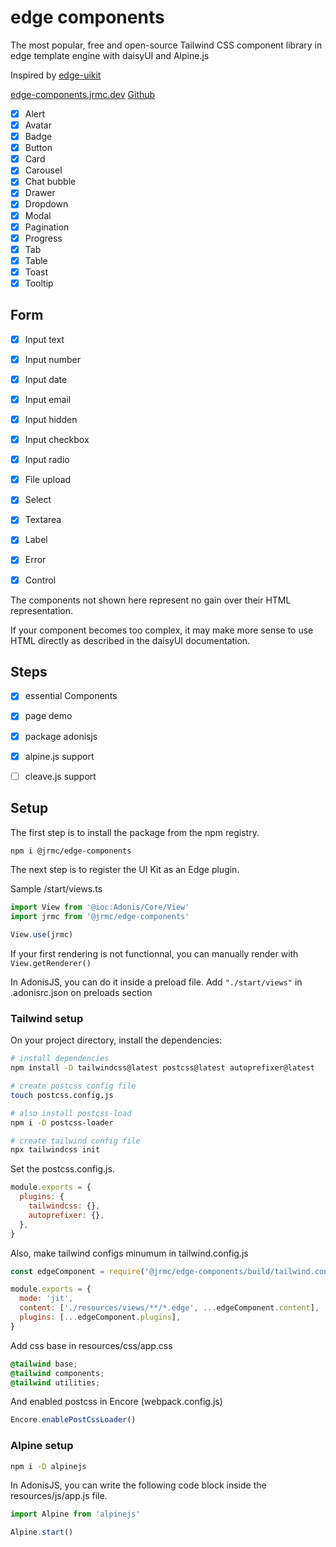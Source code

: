 # edge components

The most popular, free and open-source Tailwind CSS component library in edge template engine with daisyUI and Alpine.js

Inspired by [edge-uikit](https://www.npmjs.com/package/edge-uikit)

[edge-components.jrmc.dev](https://edge-components.jrmc.dev)
[Github](https://github.com/batosai/edge-components)

- [x] Alert
- [x] Avatar
- [x] Badge
- [x] Button
- [x] Card
- [x] Carousel
- [x] Chat bubble
- [x] Drawer
- [x] Dropdown
- [x] Modal
- [x] Pagination
- [x] Progress
- [x] Tab
- [x] Table
- [x] Toast
- [x] Tooltip

## Form
- [x] Input text
- [x] Input number
- [x] Input date
- [x] Input email
- [x] Input hidden
- [x] Input checkbox
- [x] Input radio
- [x] File upload
- [x] Select
- [x] Textarea
- [x] Label
- [x] Error
- [x] Control


The components not shown here represent no gain over their HTML representation.

If your component becomes too complex, it may make more sense to use HTML directly as described in the daisyUI documentation.

## Steps

- [x] essential Components
- [x] page demo
- [x] package adonisjs
- [x] alpine.js support
- [ ] cleave.js support


## Setup

The first step is to install the package from the npm registry.

```sh
npm i @jrmc/edge-components
```

The next step is to register the UI Kit as an Edge plugin.

Sample /start/views.ts
```ts
import View from '@ioc:Adonis/Core/View'
import jrmc from '@jrmc/edge-components'

View.use(jrmc)
```

If your first rendering is not functionnal, you can manually render with `View.getRenderer()`



In AdonisJS, you can do it inside a preload file. Add `"./start/views"` in .adonisrc.json on preloads section

### Tailwind setup

On your project directory, install the dependencies:

```sh
# install dependencies
npm install -D tailwindcss@latest postcss@latest autoprefixer@latest

# create postcss config file
touch postcss.config.js

# also install postcss-load
npm i -D postcss-loader

# create tailwind config file
npx tailwindcss init
```

Set the postcss.config.js.

```js
module.exports = {
  plugins: {
    tailwindcss: {},
    autoprefixer: {},
  },
}
```

Also, make tailwind configs minumum in tailwind.config.js

```js
const edgeComponent = require('@jrmc/edge-components/build/tailwind.config').default

module.exports = {
  mode: 'jit',
  content: ['./resources/views/**/*.edge', ...edgeComponent.content],
  plugins: [...edgeComponent.plugins],
}
```

Add css base in resources/css/app.css

```css
@tailwind base;
@tailwind components;
@tailwind utilities;
```

And enabled postcss in Encore (webpack.config.js)

```js
Encore.enablePostCssLoader()
```

### Alpine setup

```sh
npm i -D alpinejs
```

In AdonisJS, you can write the following code block inside the resources/js/app.js file.

```ts
import Alpine from 'alpinejs'

Alpine.start()
```
